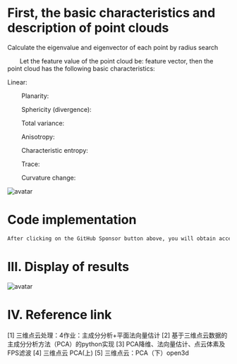 #  First, the basic characteristics and description of point clouds 

 Calculate the eigenvalue and eigenvector of each point by radius search

   Let the feature value of the point cloud be: feature vector, then the point cloud has the following basic characteristics:    

 Linear: 

    Planarity: 

     Sphericity (divergence): 

    Total variance: 

    Anisotropy: 

    Characteristic entropy: 

    Trace: 

    Curvature change: 

  ![avatar]( dianyuntezheng.png) 

#  Code implementation 

  ```python  
After clicking on the GitHub Sponsor button above, you will obtain access permissions to my private code repository ( https://github.com/slowlon/my_code_bar ) to view this blog code. By searching the code number of this blog, you can find the code you need, code number is: 2024020309574432386
  ```  
#  III. Display of results 

 ![avatar]( 20210604201406465.png) 

#  IV. Reference link 

 [1] 三维点云处理：4作业：主成分分析+平面法向量估计 [2] 基于三维点云数据的主成分分析方法（PCA）的python实现 [3] PCA降维、法向量估计、点云体素及FPS滤波 [4] 三维点云 PCA(上) [5] 三维点云：PCA（下）open3d 

